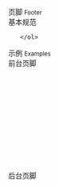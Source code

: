 <div class="mb40">
    <div class="fontsize-20">页脚 <small>Footer</small></div>
    <!-- <div class="color-999 mt4">TODO</div> -->
</div>

<div class="usage mb40 hide">
    <div>基本规范</div>
    <ol>
        
    </ol>
</div>

<div class="fontsize-16 mb10">示例 <small>Examples</small></div>

<div class="example">
    <div class="content">
    	<div class="content-header">前台页脚</div>
    	<div class="content-body" style="padding: 60px 120px;">
        	<div bx-name="spec.components/footer/footer"></div>
        </div>
    </div>
    <pre><code class="html">
    	<div bx-name="spec.components/footer/footer"></div>
    </code></pre>
</div>

<div class="example">
    <div class="content">
        <div class="content-header">后台页脚</div>
        <div class="content-body" style="padding: 60px 120px;">
            <div bx-name="spec.components/footer/footer" data-type="back"></div>
        </div>
    </div>
    <pre><code class="html">
        <div bx-name="spec.components/footer/footer" data-type="back"></div>
    </code></pre>
</div>
